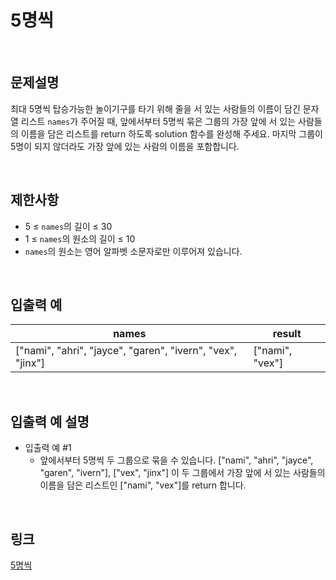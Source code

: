 # 5명씩

<br>

## 문제설명
최대 5명씩 탑승가능한 놀이기구를 타기 위해 줄을 서 있는 사람들의 이름이 담긴 문자열 리스트 `names`가 주어질 때, 앞에서부터 5명씩 묶은 그룹의 가장 앞에 서 있는 사람들의 이름을 담은 리스트를 return 하도록 solution 함수를 완성해 주세요. 마지막 그룹이 5명이 되지 않더라도 가장 앞에 있는 사람의 이름을 포함합니다.

<br>

## 제한사항
- 5 ≤ `names`의 길이 ≤ 30
- 1 ≤ `names`의 원소의 길이 ≤ 10
- `names`의 원소는 영어 알파벳 소문자로만 이루어져 있습니다.

<br>

## 입출력 예
| names | result |
|---|---|
| ["nami", "ahri", "jayce", "garen", "ivern", "vex", "jinx"] | ["nami", "vex"] |

<br>

## 입출력 예 설명
- 입출력 예 #1
    - 앞에서부터 5명씩 두 그룹으로 묶을 수 있습니다. ["nami", "ahri", "jayce", "garen", "ivern"], ["vex", "jinx"] 이 두 그룹에서 가장 앞에 서 있는 사람들의 이름을 담은 리스트인 ["nami", "vex"]를 return 합니다.

<br>

## 링크
[5명씩](https://school.programmers.co.kr/learn/courses/30/lessons/181886)
